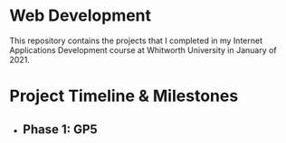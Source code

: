 # Web Development

This repository contains the projects that I completed in my Internet Applications Development course at Whitworth University in January of 2021.

# Project Timeline & Milestones

   * ## Phase 1: GP5
